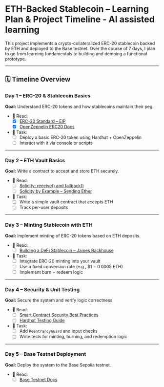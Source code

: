 # ETH-Backed Stablecoin – Learning Plan & Project Timeline - **AI assisted learning**

This project implements a crypto-collateralized ERC-20 stablecoin backed by ETH and deployed to the Base testnet. Over the course of 7 days, I plan to go from learning fundamentals to building and demoing a functional prototype.

---

## 🗓️ Timeline Overview

### **Day 1 – ERC-20 & Stablecoin Basics**
**Goal:** Understand ERC-20 tokens and how stablecoins maintain their peg.

- 📖 Read:
  - [x] [ERC-20 Standard – EIP](https://eips.ethereum.org/EIPS/eip-20)
  - [x] [OpenZeppelin ERC20 Docs](https://docs.openzeppelin.com/contracts/5.x/api/token/erc20)

- 🧪 Task:
  - [ ] Deploy a basic ERC-20 token using Hardhat + OpenZeppelin
  - [ ] Interact with it via console or scripts

---

### **Day 2 – ETH Vault Basics**
**Goal:** Write a contract to accept and store ETH securely.

- 📖 Read:
  - [ ] [Solidity: receive() and fallback()](https://docs.soliditylang.org/en/latest/contracts.html#receive-ether-function)
  - [ ] [Solidity by Example – Sending Ether](https://solidity-by-example.org/sending-ether/)

- 🧪 Task:
  - [ ] Write a simple vault contract that accepts ETH
  - [ ] Track per-user deposits

---

### **Day 3 – Minting Stablecoin with ETH**
**Goal:** Implement minting of ERC-20 tokens based on ETH deposits.

- 📖 Read:
  - [ ] [Building a DeFi Stablecoin – James Backhouse](https://jamesbachini.com/defi-stablecoin/)

- 🧪 Task:
  - [ ] Integrate ERC-20 minting into your vault
  - [ ] Use a fixed conversion rate (e.g., $1 = 0.0005 ETH)
  - [ ] Implement burn + redeem logic

---

### **Day 4 – Security & Unit Testing**
**Goal:** Secure the system and verify logic correctness.

- 📖 Read:
  - [ ] [Smart Contract Security Best Practices](https://consensys.github.io/smart-contract-best-practices/)
  - [ ] [Hardhat Testing Guide](https://hardhat.org/tutorial/testing-contracts)

- 🧪 Task:
  - [ ] Add `ReentrancyGuard` and input checks
  - [ ] Write tests for minting, burning, and redemption logic

---

### **Day 5 – Base Testnet Deployment**
**Goal:** Deploy the system to the Base Sepolia testnet.

- 📖 Read:
  - [ ] [Base Testnet Docs](https://docs.base.org/tools/dep)
